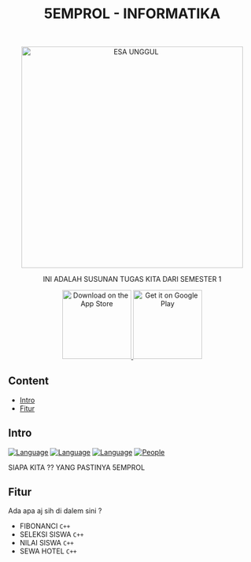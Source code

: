 <h1 align="center"> 5EMPROL - INFORMATIKA </h1> <br>
<p align="center">
  <a href="https://gitpoint.co/">
    <img alt="ESA UNGGUL" title="KAMPUS KEBANGGAN KAMI" src="https://mgbkdkijakarta.com/wp-content/uploads/2022/01/LOGO_ESAUNGGUL-removebg-preview.png" width="450">
  </a>
</p>

<p align="center">
  INI ADALAH SUSUNAN TUGAS KITA DARI SEMESTER 1
</p>

<p align="center">
  <a href="#">
    <img alt="Download on the App Store" title="App Store" src="http://i.imgur.com/0n2zqHD.png" width="140">
  </a>

  <a href="#">
    <img alt="Get it on Google Play" title="Google Play" src="http://i.imgur.com/mtGRPuM.png" width="140">
  </a>
</p>

<!-- START doctoc generated TOC please keep comment here to allow auto update -->
<!-- DON'T EDIT THIS SECTION, INSTEAD RE-RUN doctoc TO UPDATE -->
## Content

- [Intro](#Intro)
- [Fitur](#Fitur)

## Intro

[![Language](https://img.shields.io/static/v1?label=Pemrograman&message=C%2B%2B&color=red&logo=c%2B%2B&style=plastic)](https://en.wikipedia.org/wiki/C%2B%2B)
[![Language](https://img.shields.io/static/v1?label=Pemrograman&message=PHP&color=blue&logo=php&style=plastic&logoColor=white)](https://en.wikipedia.org/wiki/PHP)
[![Language](https://img.shields.io/static/v1?label=Pemrograman&message=Python&color=blue&logo=python&style=plastic&logoColor=yellow)](https://en.wikipedia.org/wiki/Python_(programming_language))
[![People](https://img.shields.io/static/v1?label=Developer&message=5&color=green&style=plastic)](https://aryasec1337.github.io)

SIAPA KITA ?? YANG PASTINYA 5EMPROL

## Fitur

Ada apa aj sih di dalem sini ? 

* FIBONANCI `C++`
* SELEKSI SISWA `C++`
* NILAI SISWA `C++`
* SEWA HOTEL `C++`
